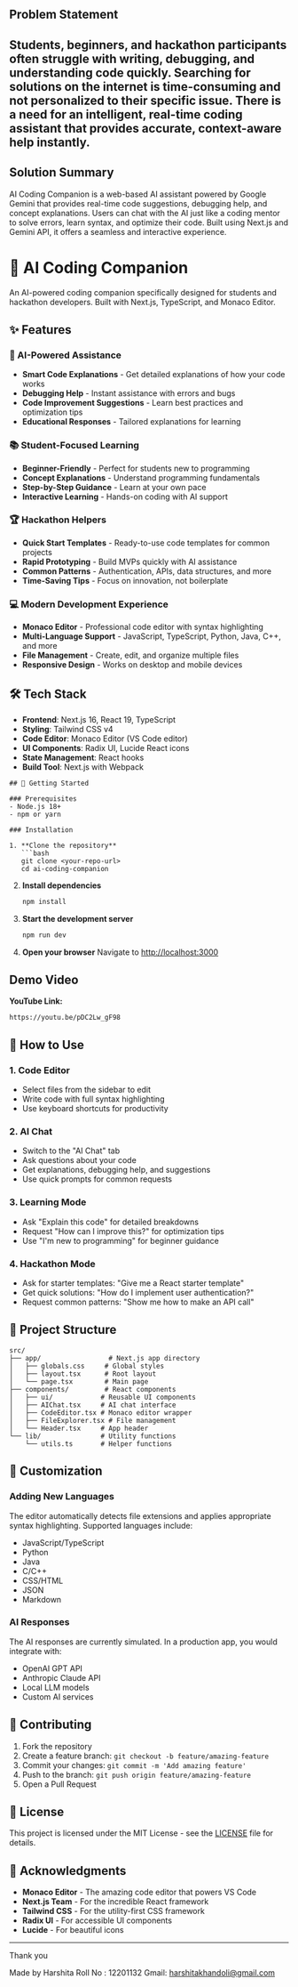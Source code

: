 ## Problem Statement
Students, beginners, and hackathon participants often struggle with writing, debugging, and understanding code quickly. Searching for solutions on the internet is time-consuming and not personalized to their specific issue. There is a need for an intelligent, real-time coding assistant that provides accurate, context-aware help instantly.
---
## Solution Summary
AI Coding Companion is a web-based AI assistant powered by Google Gemini that provides real-time code suggestions, debugging help, and concept explanations. Users can chat with the AI just like a coding mentor to solve errors, learn syntax, and optimize their code. Built using Next.js and Gemini API, it offers a seamless and interactive experience.

# 🚀 AI Coding Companion

An AI-powered coding companion specifically designed for students and hackathon developers. Built with Next.js, TypeScript, and Monaco Editor.

## ✨ Features

### 🤖 AI-Powered Assistance
- **Smart Code Explanations** - Get detailed explanations of how your code works
- **Debugging Help** - Instant assistance with errors and bugs
- **Code Improvement Suggestions** - Learn best practices and optimization tips
- **Educational Responses** - Tailored explanations for learning

### 📚 Student-Focused Learning
- **Beginner-Friendly** - Perfect for students new to programming
- **Concept Explanations** - Understand programming fundamentals
- **Step-by-Step Guidance** - Learn at your own pace
- **Interactive Learning** - Hands-on coding with AI support

### 🏆 Hackathon Helpers
- **Quick Start Templates** - Ready-to-use code templates for common projects
- **Rapid Prototyping** - Build MVPs quickly with AI assistance
- **Common Patterns** - Authentication, APIs, data structures, and more
- **Time-Saving Tips** - Focus on innovation, not boilerplate

### 💻 Modern Development Experience
- **Monaco Editor** - Professional code editor with syntax highlighting
- **Multi-Language Support** - JavaScript, TypeScript, Python, Java, C++, and more
- **File Management** - Create, edit, and organize multiple files
- **Responsive Design** - Works on desktop and mobile devices

## 🛠️ Tech Stack

- **Frontend**: Next.js 16, React 19, TypeScript
- **Styling**: Tailwind CSS v4
- **Code Editor**: Monaco Editor (VS Code editor)
- **UI Components**: Radix UI, Lucide React icons
- **State Management**: React hooks
- **Build Tool**: Next.js with Webpack


```
## 🚀 Getting Started

### Prerequisites
- Node.js 18+ 
- npm or yarn

### Installation

1. **Clone the repository**
   ```bash
   git clone <your-repo-url>
   cd ai-coding-companion
   ```

2. **Install dependencies**
   ```bash
   npm install
   ```

3. **Start the development server**
   ```bash
   npm run dev
   ```

4. **Open your browser**
   Navigate to [http://localhost:3000](http://localhost:3000)


## Demo Video 
**YouTube Link:**


`https://youtu.be/pDC2Lw_gF98`
## 🎯 How to Use

### 1. **Code Editor**
- Select files from the sidebar to edit
- Write code with full syntax highlighting
- Use keyboard shortcuts for productivity

### 2. **AI Chat**
- Switch to the "AI Chat" tab
- Ask questions about your code
- Get explanations, debugging help, and suggestions
- Use quick prompts for common requests

### 3. **Learning Mode**
- Ask "Explain this code" for detailed breakdowns
- Request "How can I improve this?" for optimization tips
- Use "I'm new to programming" for beginner guidance

### 4. **Hackathon Mode**
- Ask for starter templates: "Give me a React starter template"
- Get quick solutions: "How do I implement user authentication?"
- Request common patterns: "Show me how to make an API call"


## 📁 Project Structure

```
src/
├── app/                 # Next.js app directory
│   ├── globals.css     # Global styles
│   ├── layout.tsx      # Root layout
│   └── page.tsx        # Main page
├── components/         # React components
│   ├── ui/            # Reusable UI components
│   ├── AIChat.tsx     # AI chat interface
│   ├── CodeEditor.tsx # Monaco editor wrapper
│   ├── FileExplorer.tsx # File management
│   └── Header.tsx     # App header
└── lib/               # Utility functions
    └── utils.ts       # Helper functions
```

## 🎨 Customization

### Adding New Languages
The editor automatically detects file extensions and applies appropriate syntax highlighting. Supported languages include:
- JavaScript/TypeScript
- Python
- Java
- C/C++
- CSS/HTML
- JSON
- Markdown



### AI Responses
The AI responses are currently simulated. In a production app, you would integrate with:
- OpenAI GPT API
- Anthropic Claude API
- Local LLM models
- Custom AI services



## 🤝 Contributing

1. Fork the repository
2. Create a feature branch: `git checkout -b feature/amazing-feature`
3. Commit your changes: `git commit -m 'Add amazing feature'`
4. Push to the branch: `git push origin feature/amazing-feature`
5. Open a Pull Request

## 📝 License

This project is licensed under the MIT License - see the [LICENSE](LICENSE) file for details.

## 🙏 Acknowledgments

- **Monaco Editor** - The amazing code editor that powers VS Code
- **Next.js Team** - For the incredible React framework
- **Tailwind CSS** - For the utility-first CSS framework
- **Radix UI** - For accessible UI components
- **Lucide** - For beautiful icons


---
Thank you

Made by Harshita
Roll No : 12201132
Gmail: harshitakhandoli@gmail.com
